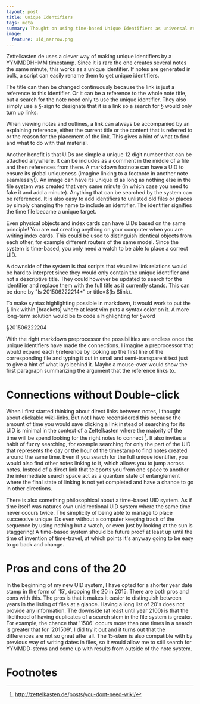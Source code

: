 ```yaml
---
layout: post
title: Unique Identifiers
tags: meta
summary: Thought on using time-based Unique Identifiers as universal reference links
image:
  feature: uid_narrow.png
---
```


Zettelkasten.de uses a clever way of making unique identifiers by a YYMMDDHHMM timestamp. Since it is rare the one creates several notes the same minute, this works as a unique identifier. If notes are generated in bulk, a script can easily rename them to get unique identifiers.

The title can then be changed continuously because the link is just a reference to this identifier. Or it can be a reference to the whole note title, but a search for the note need only to use the unique identifier. They also simply use a §-sign to designate that it is a link so a search for § would only turn up links.

When viewing notes and outlines, a link can always be accompanied by an explaining reference, either the current title or the content that is referred to or the reason for the placement of the link. This gives a hint of what to find and what to do with that material.

Another benefit is that UIDs are simple a unique 12 digit number that can be attached anywhere. It can be includes as a comment in the middle of a file and then references from there. A markdown footnote can have a UID to ensure its global uniqueness (imagine linking to a footnote in another note seamlessly!). An image can have its unique id as long as nothing else in the file system was created that very same minute (in which case you need to fake it and add a minute). Anything that can be searched by the system can be referenced. It is also easy to add identifiers to unlisted old files or places by simply changing the name to include an identifier. The identifier signifies the time file became a unique target.

Even physical objects and index cards can have UIDs based on the same principle! You are not creating anything on your computer when you are writing index cards. This could be used to distinguish identical objects from each other, for example different routers of the same model. Since the system is time-based, you only need a watch to be able to place a correct UID.

A downside of the system is that scripts that visualize link relations would be hard to interpret since they would only contain the unique identifier and not a descriptive title. They could however be updated to search for the identifier and replace them with the full title as it currently stands. This can be done by "ls 201506222214*" or title=$(ls $link).

To make syntax highlighting possible in markdown, it would work to put the § link within [brackets] where at least vim puts a syntax color on it. A more long-term solution would be to code a highlighting for §word

§201506222204

With the right markdown preprocessor the possibilities are endless once the unique identifiers have made the connections. I imagine a preprocessor that would expand each §reference by looking up the first line of the corresponding file and typing it out in small and semi-transparent text just to give a hint of what lays behind it. Maybe a mouse-over would show the first paragraph summarizing the argument that the reference links to.

# Connections without Double-click

When I first started thinking about direct links between notes, I thought about clickable wiki-links. But not I have reconsidered this because the amount of time you would save clicking a link instead of searching for its UID is minimal in the context of a Zettelkasten where the majority of the time will be spend looking for the right notes to connect [^wiki]. It also invites a habit of fuzzy searching, for example searching for only the part of the UID that represents the day or the hour of the timestamp to find notes created around the same time. Even if you search for the full unique identifier, you would also find other notes linking to it, which allows you to jump across notes. Instead of a direct link that teleports you from one space to another the intermediate search space act as a quantum state of entanglement where the final state of linking is not yet completed and have a chance to go in other directions.

There is also something philosophical about a time-based UID system. As if time itself was natures own unidirectional UID system where the same time never occurs twice. The simplicity of being able to manage to place successive unique IDs even without a computer keeping track of the sequence by using nothing but a watch, or even just by looking at the sun is staggering! A time-based system should be future proof at least up until the time of invention of time-travel, at which points it's anyway going to be easy to go back and change.

# Pros and cons of the 20

In the beginning of my new UID system, I have opted for a shorter year date stamp in the form of '15', dropping the 20 in 2015. There are both pros and cons with this. The pros is that it makes it easier to distinguish between years in the listing of files at a glance. Having a long list of 20's does not provide any information. The downside (at least until year 2100) is that the likelihood of having duplicates of a search stem in the file system is greater. For example, the chance that '1506' occurs more than one times in a search is greater that for '201509'. I did try it out and it turns out that the differences are not so great after all. The 15-stem is also compatible with by previous way of writing dates in files, so it would allow me to still search for YYMMDD-stems and come up with results from outside of the note system.

# Footnotes

[^wiki]: http://zettelkasten.de/posts/you-dont-need-wiki/
